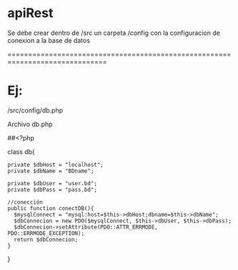 # apiRest

Se debe crear dentro de /src un carpeta /config con la configuracion de conexion a la base de datos

==============================================================================

# Ej: 

/src/config/db.php


Archivo db.php

##<?php

class db{

    private $dbHost = "localhost";
    private $dbName = "BDname";

    private $dbUser = "user.bd";
    private $dbPass = "pass.bd";
    
    //conección 
    public function conectDB(){
      $mysqlConnect = "mysql:host=$this->dbHost;dbname=$this->dbName";
      $dbConnecion = new PDO($mysqlConnect, $this->dbUser, $this->dbPass);
      $dbConnecion->setAttribute(PDO::ATTR_ERRMODE, PDO::ERRMODE_EXCEPTION);
      return $dbConnecion;
    }
    
  }

